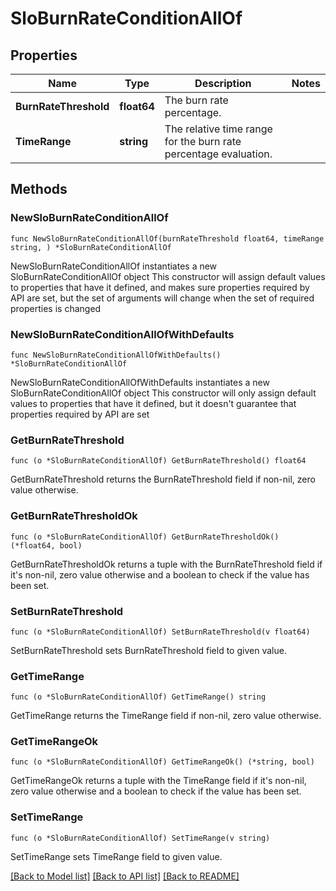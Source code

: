 # SloBurnRateConditionAllOf

## Properties

Name | Type | Description | Notes
------------ | ------------- | ------------- | -------------
**BurnRateThreshold** | **float64** | The burn rate percentage. | 
**TimeRange** | **string** | The relative time range for the burn rate percentage evaluation. | 

## Methods

### NewSloBurnRateConditionAllOf

`func NewSloBurnRateConditionAllOf(burnRateThreshold float64, timeRange string, ) *SloBurnRateConditionAllOf`

NewSloBurnRateConditionAllOf instantiates a new SloBurnRateConditionAllOf object
This constructor will assign default values to properties that have it defined,
and makes sure properties required by API are set, but the set of arguments
will change when the set of required properties is changed

### NewSloBurnRateConditionAllOfWithDefaults

`func NewSloBurnRateConditionAllOfWithDefaults() *SloBurnRateConditionAllOf`

NewSloBurnRateConditionAllOfWithDefaults instantiates a new SloBurnRateConditionAllOf object
This constructor will only assign default values to properties that have it defined,
but it doesn't guarantee that properties required by API are set

### GetBurnRateThreshold

`func (o *SloBurnRateConditionAllOf) GetBurnRateThreshold() float64`

GetBurnRateThreshold returns the BurnRateThreshold field if non-nil, zero value otherwise.

### GetBurnRateThresholdOk

`func (o *SloBurnRateConditionAllOf) GetBurnRateThresholdOk() (*float64, bool)`

GetBurnRateThresholdOk returns a tuple with the BurnRateThreshold field if it's non-nil, zero value otherwise
and a boolean to check if the value has been set.

### SetBurnRateThreshold

`func (o *SloBurnRateConditionAllOf) SetBurnRateThreshold(v float64)`

SetBurnRateThreshold sets BurnRateThreshold field to given value.


### GetTimeRange

`func (o *SloBurnRateConditionAllOf) GetTimeRange() string`

GetTimeRange returns the TimeRange field if non-nil, zero value otherwise.

### GetTimeRangeOk

`func (o *SloBurnRateConditionAllOf) GetTimeRangeOk() (*string, bool)`

GetTimeRangeOk returns a tuple with the TimeRange field if it's non-nil, zero value otherwise
and a boolean to check if the value has been set.

### SetTimeRange

`func (o *SloBurnRateConditionAllOf) SetTimeRange(v string)`

SetTimeRange sets TimeRange field to given value.



[[Back to Model list]](../README.md#documentation-for-models) [[Back to API list]](../README.md#documentation-for-api-endpoints) [[Back to README]](../README.md)



